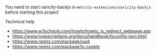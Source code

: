 You need to start varicity-backjs in `metrics-extensions/varicity-backjs` before starting this project

Technical help

- https://www.w3schools.com/howto/howto_js_redirect_webpage.asp
- https://www.typescriptlang.org/docs/handbook/tsconfig-json.html
- https://www.npmjs.com/package/uuid
- https://www.npmjs.com/package/js-cookie